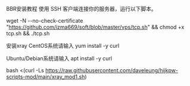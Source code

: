 BBR安装教程
使用 SSH 客户端连接你的服务器，运行以下脚本。

wget -N --no-check-certificate "https://github.com/izma669/soft/blob/master/vps/tcp.sh" && chmod +x tcp.sh && ./tcp.sh



安装xray
CentOS系统请输入 
yum install -y curl

Ubuntu/Debian系统请输入
apt install -y curl

bash <(curl -Ls https://raw.githubusercontent.com/daveleung/hijkpw-scripts-mod/main/xray_mod1.sh)
